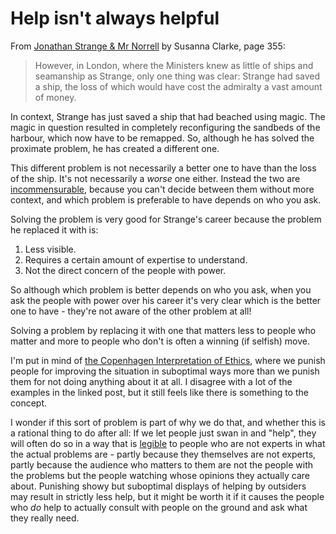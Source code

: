 # Help isn't always helpful

From [Jonathan Strange & Mr Norrell](https://amzn.to/3fiWsnC) by Susanna Clarke, page 355:

> However, in London, where the Ministers knew as little of ships and seamanship as Strange, only one thing was clear: Strange had saved a ship, the loss of which would have cost the admiralty a vast amount of money.

In context, Strange has just saved a ship that had beached using magic. The magic in question resulted in completely reconfiguring the sandbeds of the harbour, which now have to be remapped. So, although he has solved the proximate problem, he has created a different one.

This different problem is not necessarily a better one to have than the loss of the ship. 
It's not necessarily a *worse* one either. Instead the two are [incommensurable](https://notebook.drmaciver.com/posts/2020-04-17-10:16.html), because you can't decide between them without more context, and which problem is preferable to have depends on who you ask.

Solving the problem is very good for Strange's career because the problem he replaced it with is:

1. Less visible.
2. Requires a certain amount of expertise to understand.
3. Not the direct concern of the people with power.

So although which problem is better depends on who you ask, when you ask the people with power over his career it's very clear which is the better one to have - they're not aware of the other problem at all!

Solving a problem by replacing it with one that matters less to people who matter and more to people who don't is often a winning (if selfish) move.

I'm put in mind of [the Copenhagen Interpretation of Ethics](https://blog.jaibot.com/the-copenhagen-interpretation-of-ethics/), where we punish people for improving the situation in suboptimal ways more than we punish them for not doing anything about it at all. I disagree with a lot of the examples in the linked post, but it still feels like there is something to the concept.

I wonder if this sort of problem is part of why we do that, and whether this is a rational thing to do after all: If we let people just swan in and "help", they will often do so in a way that is [legible](https://notebook.drmaciver.com/posts/2020-03-02-09:31.html) to people who are not experts in what the actual problems are - partly because they themselves are not experts, partly because the audience who matters to them are not the people with the problems but the people watching whose opinions they actually care about. Punishing showy but suboptimal displays of helping by outsiders may result in strictly less help, but it might be worth it if it causes the people who *do* help to actually consult with people on the ground and ask what they really need.
